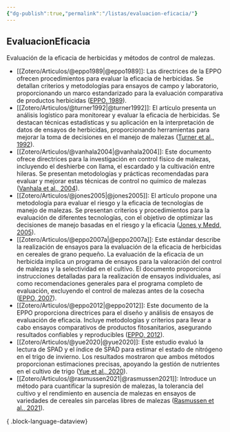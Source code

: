 ```yaml
---
{"dg-publish":true,"permalink":"/listas/evaluacion-eficacia/"}
---
```



## EvaluacionEficacia
Evaluación de la eficacia de herbicidas y métodos de control de malezas.

- [[Zotero/Articulos/@eppo1989\|@eppo1989]]: Las directrices de la EPPO ofrecen procedimientos para evaluar la eficacia de herbicidas. Se detallan criterios y metodologías para ensayos de campo y laboratorio, proporcionando un marco estandarizado para la evaluación comparativa de productos herbicidas ([EPPO, 1989](zotero://select/library/items/WXX32J2I)).
- [[Zotero/Articulos/@turner1992\|@turner1992]]: El artículo presenta un análisis logístico para monitorear y evaluar la eficacia de herbicidas. Se destacan técnicas estadísticas y su aplicación en la interpretación de datos de ensayos de herbicidas, proporcionando herramientas para mejorar la toma de decisiones en el manejo de malezas ([Turner et al., 1992](zotero://select/library/items/5EUDG873)).
- [[Zotero/Articulos/@vanhala2004\|@vanhala2004]]: Este documento ofrece directrices para la investigación en control físico de malezas, incluyendo el deshierbe con llama, el escardado y la cultivación entre hileras. Se presentan metodologías y prácticas recomendadas para evaluar y mejorar estas técnicas de control no químico de malezas ([Vanhala et al., 2004](zotero://select/library/items/P9J6HAR5)).
- [[Zotero/Articulos/@jones2005\|@jones2005]]: El artículo propone una metodología para evaluar el riesgo y la eficacia de tecnologías de manejo de malezas. Se presentan criterios y procedimientos para la evaluación de diferentes tecnologías, con el objetivo de optimizar las decisiones de manejo basadas en el riesgo y la eficacia ([Jones y Medd, 2005](zotero://select/library/items/QHU8UYKR)).
- [[Zotero/Articulos/@eppo2007a\|@eppo2007a]]: Este estándar describe la realización de ensayos para la evaluación de la eficacia de herbicidas en cereales de grano pequeño. La evaluación de la eficacia de un herbicida implica un programa de ensayos para la valoración del control de malezas y la selectividad en el cultivo. El documento proporciona instrucciones detalladas para la realización de ensayos individuales, así como recomendaciones generales para el programa completo de evaluación, excluyendo el control de malezas antes de la cosecha ([EPPO, 2007](zotero://select/library/items/E4DVXL7Y)).
- [[Zotero/Articulos/@eppo2012\|@eppo2012]]: Este documento de la EPPO proporciona directrices para el diseño y análisis de ensayos de evaluación de eficacia. Incluye metodologías y criterios para llevar a cabo ensayos comparativos de productos fitosanitarios, asegurando resultados confiables y reproducibles ([EPPO, 2012](zotero://select/library/items/DBPWN7WW)).
- [[Zotero/Articulos/@yue2020\|@yue2020]]: Este estudio evaluó la lectura de SPAD y el índice de SPAD para estimar el estado de nitrógeno en el trigo de invierno. Los resultados mostraron que ambos métodos proporcionan estimaciones precisas, apoyando la gestión de nutrientes en el cultivo de trigo ([Yue et al., 2020](zotero://select/library/items/JECXG5R3)).
- [[Zotero/Articulos/@rasmussen2021\|@rasmussen2021]]: Introduce un método para cuantificar la supresión de malezas, la tolerancia del cultivo y el rendimiento en ausencia de malezas en ensayos de variedades de cereales sin parcelas libres de malezas ([Rasmussen et al., 2021](zotero://select/library/items/7CB25RRF)).

{ .block-language-dataview}